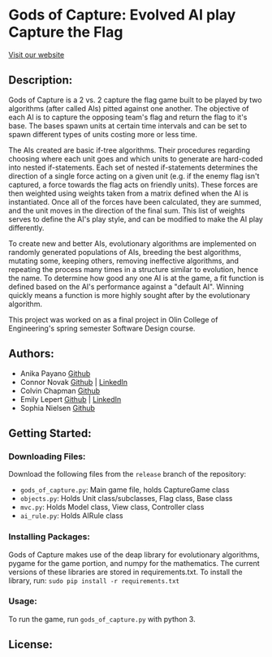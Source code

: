 # Gods of Capture: Evolved AI play Capture the Flag

[Visit our website](https://anikapayano.github.io/SoftDes-Final-Project/)

## Description:
Gods of Capture is a 2 vs. 2 capture the flag game built to be played by two
algorithms (after called AIs) pitted against one another. The objective of each
AI is to capture the opposing team's flag and return the flag to it's base. The
bases spawn units at certain time intervals and can be set to spawn different
types of units costing more or less time.

The AIs created are basic if-tree algorithms. Their procedures regarding
choosing where each unit goes and which units to generate are hard-coded into
nested if-statements. Each set of nested if-statements determines the direction
of a single force acting on a given unit (e.g. if the enemy flag isn't captured,
a force towards the flag acts on friendly units). These forces are then weighted
using weights taken from a matrix defined when the AI is instantiated. Once all
of the forces have been calculated, they are summed, and the unit moves in the
direction of the final sum. This list of weights serves to define the AI's play
style, and can be modified to make the AI play differently.

To create new and better AIs, evolutionary algorithms are implemented on
randomly generated populations of AIs, breeding the best algorithms,
mutating some, keeping others, removing ineffective algorithms, and repeating
the process many times in a structure similar to evolution, hence the name.
To determine how good any one AI is at the game, a fit function is defined
based on the AI's performance against a "default AI". Winning quickly means a
function is more highly sought after by the evolutionary algorithm.

This project was worked on as a final project in Olin College of Engineering's
spring semester Software Design course.

## Authors:
- Anika Payano [Github](https://github.com/anikapayano)
- Connor Novak [Github](https://github.com/ConnorNovak) | [LinkedIn](https://www.linkedin.com/in/connor-novak-b606a0116)
- Colvin Chapman [Github](https://github.com/Colvchap)
- Emily Lepert [Github](https://github.com/Elepert) | [LinkedIn](https://www.linkedin.com/in/emilylepert)
- Sophia Nielsen [Github](https://github.com/snielsen221b)

## Getting Started:
### Downloading Files:
Download the following files from the `release` branch of the repository:
- `gods_of_capture.py`: Main game file, holds CaptureGame class
- `objects.py`: Holds Unit class/subclasses, Flag class, Base class
- `mvc.py`: Holds Model class, View class, Controller class
- `ai_rule.py`: Holds AIRule class

### Installing Packages:
Gods of Capture makes use of the deap library for evolutionary algorithms,
pygame for the game portion, and numpy for the mathematics. The current versions
of these libraries are stored in requirements.txt. To install the library, run:
`sudo pip install -r requirements.txt`

### Usage:
To run the game, run `gods_of_capture.py` with python 3.

## License:
